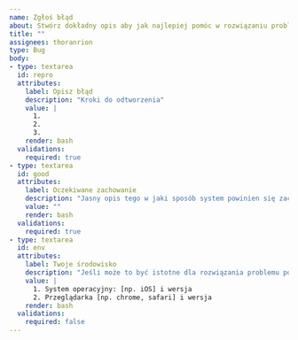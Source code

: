 ```yaml
---
name: Zgłoś błąd
about: Stwórz dokładny opis aby jak najlepiej pomóc w rozwiązaniu problemu
title: ""
assignees: thoranrion
type: Bug
body:
- type: textarea
  id: repro
  attributes:
    label: Opisz błąd
    description: "Kroki do odtworzenia"
    value: |
      1.
      2.
      3.
    render: bash
  validations:
    required: true
- type: textarea
  id: good
  attributes:
    label: Oczekiwane zachowanie
    description: "Jasny opis tego w jaki sposób system powinien się zachować jeśli błędu by nie było."
    value: ""
    render: bash
  validations:
    required: true
- type: textarea
  id: env
  attributes:
    label: Twoje środowisko
    description: "Jeśli może to być istotne dla rozwiązania problemu podaj te dane."
    value: |
      1. System operacyjny: [np. iOS] i wersja
      2. Przeglądarka [np. chrome, safari] i wersja
    render: bash
  validations:
    required: false
---
```


